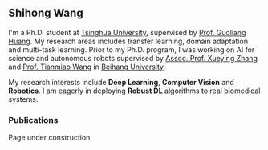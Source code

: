 ## Shihong Wang

I'm a Ph.D. student at [Tsinghua University](https://www.tsinghua.edu.cn/en/), supervised by [Prof. Guoliang Huang](https://www.med.tsinghua.edu.cn/en/info/1358/1473.htm).  My research areas includes transfer learning, domain adaptation and multi-task learning. Prior to my Ph.D. program, I was working on AI for science and autonomous robots supervised by [Assoc. Prof. Xueying Zhang](https://shi.buaa.edu.cn/zhangxueying1/en/index.htm) and [Prof. Tianmiao Wang](https://www.buaa.edu.cn/info/1545/1757.htm) in [Beihang University](https://ev.buaa.edu.cn/).

My research interests include <b>Deep Learning</b>, <b>Computer Vision</b> and <b>Robotics</b>. I am eagerly in deploying <b>Robust DL</b> algorithms to real biomedical systems. 

### Publications
Page under construction
